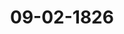 ---  
schema: default  
title: 09-02-1826  
organization: Team Charlie  
notes: "<p>§.16</p><p>Substitutionen.

Der Königlich=Preussische Herr Gesandte zeigt an, daß seine Substitution

im Präsidio und der Oesterreichischen Stimmführung noch fortdauere, und daß der Stadt=

Hamburgische Herr Gesandte Gries, welcher, in Abwesenheit des Herrn Gesandten der

freien Stadt Bremen, zur Stimmführung für die freien Städte substituirt sey, dermal

von dem Herrn Gesandten Danz vertreten werde.</p><p>§.17</p><p>Rote des Königlich=Großbritannischen Gesandten, Herrn Friedrich Cath

cart, wegen nicht erfolgter Genehmigung zweier zwischen Groß

britannien und Brasilien abgeschlossenen Verträge.

Das substituirte Präsidium übergiebt eine Note des am Durchlauchtigsten

Deutschen Bunde accreditirten Königlich=Großbritannischen bevollmächtigten Ministers, Herrn

Friedrich Cathcart, vom 5. Februar dieses Jahres, worin derselbe aus Auftrag seines aller

höchsten Hofes zur Kenntniß dieser hohen Versammlung bringt, daß zwei, zu früh bekannt

gewordene, zu Rio Janeiro zwischen dem Königlich=Großbritannischen Bevollmächtigten und

der Brasilianischen Regierung abgeschlossene Verträge, wovon der eine ein Handelstrac=

tat sey, der andere aber die endliche Aufhebung des Sclavenhandels rc. zum Gegen=

stand habe, von Seiner Großbritannischen Majestät nicht genehmigt worden wären, auch

in ihrer gegenwärtigen Form und ohne wichtige Abänderungen die Genehmigung Seiner

Majestät des Königs seines Herrn nicht erhalten würden.Sämmtliche Gesandtschaften vereinigten sich zur Berichtserstattung an ihr

allerhöchsten und höchsten Regierungen, und das substituirte Präsidium wurde ersucht, den

Königlich=Großbritannischen bevollmächtigten Herrn Minister den Empfang seiner Mitthei

lung zu bestätigen.

Die erwähnte Note wurde dem Protokolle unter Zahl 7 angefügt.

</p><p>§.18</p><p>Einreichungs=Protokoll.

Die Eingaben

Num. 19, eingereicht am 8. Februar, von Dr Jassoy dahier, als Anwalt der Prin=

zessin Berkeley, Witwe des letzten Markgrafen von Ansbach und Bai=

reuth, Erinnerungsgesuch wegen einer jährlichen Witthumsforderung an

Preussen und Baiern betr.

Num. 20

einger. am 8. Februar, von Dr. Euler, als Bevollmächtigten des König=

lich=Würtembergischen Generallieutenants und Deutschordens=Commenthurs,

Freiherrn v. Wöllwarth, wiederholte Vorstellung, Pensionsansprüche betr

Num. 21

einger. am 8. Februar, von J. W. Remy dahier, erneuertes Gesuch, seine

Forderung für Lieferungen in die ehemalige Festung Ehrenbreitstein durch ein

Austrägalgericht zur Entscheidung der Vorfrage befördern zu wollen.

wurden an die Commissionen, wohin sie gehören, abgegeben.

Jn der heutigen Sitzung wurde ein Separat=Protokoll aufgenommen.

Folgen die Unterschriften.</p>"  
resources:  
- format: png  
  name: Page56[16-17].png  
  url: ../../data_img/Protokolle_BV_18_1826/09-02-1826/Page56[16-17].png  
- format: png  
  name: Page57[17-18].png  
  url: ../../data_img/Protokolle_BV_18_1826/09-02-1826/Page57[17-18].png  
category:   
  - Protokolle_BV_18_1826  
maintainer: Tao Luo  
maintainer_email: t.luo.21@abdn.ac.uk  
---